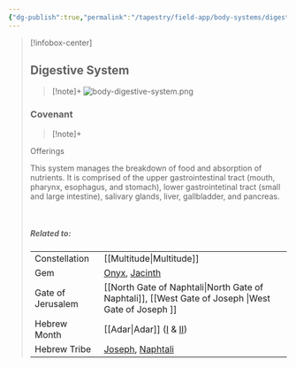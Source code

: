 ```yaml
---
{"dg-publish":true,"permalink":"/tapestry/field-app/body-systems/digestive-system/","title":"Digestive System","tags":["covenants/body/systems"],"dgHomeLink":true,"dgEnableSearch":true}
---
```


> [!infobox-center] 
> ## Digestive System
> > [!note]+
> ![body-digestive-system.png](/img/user/File%20Vault/Field%20App/body-systems/body-digestive-system.png)
>  ### Covenant
>> [!note]+ 
>  <p class="note first">Offerings</p>
><p class="note second"> This system manages the breakdown of food and absorption of nutrients. It is comprised of the upper gastrointestinal tract (mouth, pharynx, esophagus, and stomach), lower gastrointetinal tract (small and large intestine), salivary glands, liver, gallbladder, and pancreas.</p>
> <br>
> 
> ##### Related to:
> <p class="note first" p style="margin-bottom: 16px;">
><p class="note third">
>
> |             |        |
> | --- | --- |
> | Constellation |     [[Multitude\|Multitude]]                       |
> | Gem | <a href="onyx" data-href="onyx" class="internal-link">Onyx</a>, <a href="jacinth" data-href="jacinth" class="internal-link">Jacinth</a> |
> | Gate of Jerusalem  | [[North Gate of Naphtali\|North Gate of Naphtali]], [[West Gate of Joseph  \|West Gate of Joseph  ]]                                       |
> |   Hebrew Month   | [[Adar\|Adar]] (<a href="Adar I" data-href="Adar I" class="internal-link">I</a> & <a href="Adar II" data-href="Adar II" class="internal-link">II</a>)                               |
> | Hebrew Tribe | <a href="Tribe of Joseph" data-href="Tribe of Joseph" class="internal-link">Joseph</a>, <a href="Tribe of Naphtali" data-href="Tribe of Naphtali" class="internal-link">Naphtali</a>
